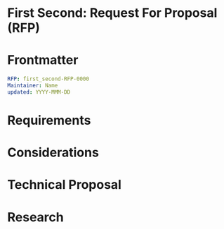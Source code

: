 # First Second: Request For Proposal (RFP)

# Frontmatter
[frontmatter]: #frontmatter
```yaml
RFP: first_second-RFP-0000
Maintainer: Name
updated: YYYY-MMM-DD
```

# Requirements
[requirements]: #requirements

# Considerations
[considerations]: #considerations

# Technical Proposal
[technical-proposal]: #technical-proposal

# Research
[research]: #research
